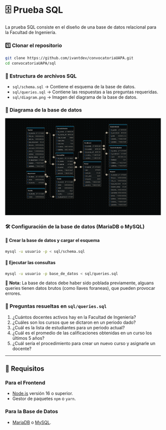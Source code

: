 # 🗄️ Prueba SQL
La prueba SQL consiste en el diseño de una base de datos relacional para la Facultad de Ingeniería.

### 1️⃣ Clonar el repositorio
```sh
git clone https://github.com/ivantdev/convocatoriaUAPA.git
cd convocatoriaUAPA/sql
```

### 📂 Estructura de archivos SQL
- `sql/schema.sql` → Contiene el esquema de la base de datos.
- `sql/queries.sql` → Contiene las respuestas a las preguntas requeridas.
- `sql/diagram.png` → Imagen del diagrama de la base de datos.

### 📌 Diagrama de la base de datos
![Diagrama de la Base de Datos](diagram.png)

### 🛠️ Configuración de la base de datos (MariaDB o MySQL)
#### 📌 Crear la base de datos y cargar el esquema
```sh
mysql -u usuario -p < sql/schema.sql
```

#### 📌 Ejecutar las consultas
```sh
mysql -u usuario -p base_de_datos < sql/queries.sql
```
📌 **Nota:** La base de datos debe haber sido poblada previamente, alguans queries tienen datos brutos (como llaves foraneas), que pueden provocar errores.

### 📌 Preguntas resueltas en `sql/queries.sql`
1. ¿Cuántos docentes activos hay en la Facultad de Ingeniería?
2. ¿Cuáles son los cursos que se dictaron en un periodo dado?
3. ¿Cuál es la lista de estudiantes para un periodo actual?
4. ¿Cuál es el promedio de las calificaciones obtenidas en un curso los últimos 5 años?
5. ¿Cuál sería el procedimiento para crear un nuevo curso y asignarle un docente?

---

## 📌 Requisitos
### Para el Frontend
- [Node.js](https://nodejs.org/) versión 16 o superior.
- Gestor de paquetes `npm` o `yarn`.

### Para la Base de Datos
- [MariaDB](https://mariadb.org/) o [MySQL](https://www.mysql.com/).

